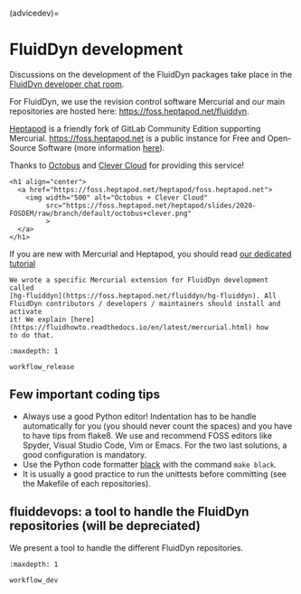 (advicedev)=

# FluidDyn development

Discussions on the development of the FluidDyn packages take place in the
[FluidDyn developer chat room](https://riot.im/app/#/room/#fluiddyn-dev:matrix.org).

For FluidDyn, we use the revision control software Mercurial and our main
repositories are hosted here: <https://foss.heptapod.net/fluiddyn>.

[Heptapod](https://heptapod.net/) is a friendly fork of GitLab Community
Edition supporting Mercurial. <https://foss.heptapod.net> is a public instance
for Free and Open-Source Software (more information [here](https://foss.heptapod.net/heptapod/foss.heptapod.net)).

Thanks to [Octobus](https://octobus.net/) and [Clever Cloud](https://www.clever-cloud.com) for providing this service!

```{raw} html
<h1 align="center">
  <a href="https://foss.heptapod.net/heptapod/foss.heptapod.net">
    <img width="500" alt="Octobus + Clever Cloud"
         src="https://foss.heptapod.net/heptapod/slides/2020-FOSDEM/raw/branch/default/octobus+clever.png"
         >
  </a>
</h1>
```

If you are new with Mercurial and Heptapod, you should read [our dedicated
tutorial](https://fluidhowto.readthedocs.io/en/latest/mercurial.html)

```{warning}
We wrote a specific Mercurial extension for FluidDyn development called
[hg-fluiddyn](https://foss.heptapod.net/fluiddyn/hg-fluiddyn). All
FluidDyn contributors / developers / maintainers should install and activate
it! We explain [here](https://fluidhowto.readthedocs.io/en/latest/mercurial.html) how
to do that.
```

```{toctree}
:maxdepth: 1

workflow_release
```

## Few important coding tips

- Always use a good Python editor! Indentation has to be handle automatically
  for you (you should never count the spaces) and you have to have tips from
  flake8. We use and recommend FOSS editors like Spyder, Visual Studio Code,
  Vim or Emacs. For the two last solutions, a good configuration is mandatory.
- Use the Python code formatter [black](https://github.com/psf/black) with
  the command `make black`.
- It is usually a good practice to run the unittests before committing (see the
  Makefile of each repositories).

## fluiddevops: a tool to handle the FluidDyn repositories (will be depreciated)

We present a tool to handle the different FluidDyn repositories.

```{toctree}
:maxdepth: 1

workflow_dev
```
